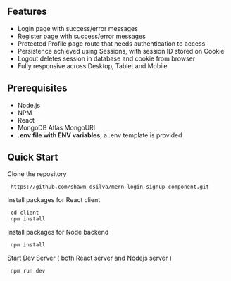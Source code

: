 ## Features

- Login page with success/error messages
- Register page with success/error messages
- Protected Profile page route that needs authentication to access
- Persistence achieved using Sessions, with session ID stored on Cookie
- Logout deletes session in database and cookie from browser
- Fully responsive across Desktop, Tablet and Mobile

## Prerequisites

- Node.js
- NPM
- React
- MongoDB Atlas MongoURI
- **.env file with ENV variables**, a .env template is provided

## Quick Start

Clone the repository

```
 https://github.com/shawn-dsilva/mern-login-signup-component.git
```

Install packages for React client

```
 cd client
 npm install
```

Install packages for Node backend

```
 npm install
```

Start Dev Server ( both React server and Nodejs server )

```
 npm run dev
```

